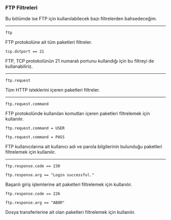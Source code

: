 ### FTP Filtreleri
Bu bölümde ise FTP için kullanılabilecek bazı filtrelerden bahsedeceğim.

------------
`ftp`

FTP protokolüne ait tüm paketleri filtreler. 

`tcp.dstport == 21`

FTP, TCP protokolünün 21 numaralı portunu kullandığı için bu filtreyi de kullanabiliriz.

------------

`ftp.request`

Tüm HTTP isteklerini içeren paketleri filtreler.

------------

`ftp.request.command`

FTP protokolünde kullanılan komutları içeren paketleri filtrelemek için kullanılır.

`ftp.request.command = USER`

`ftp.request.command = PASS`

FTP kullanıcılarına ait kullanıcı adı ve parola bilgilerinin bulunduğu paketleri filtrelemek için kullanılır.

------------

`ftp.response.code == 230`

`ftp.response.arg == "Login successful."`

Başarılı giriş işlemlerine ait paketleri filtrelemek için kullanılır.

`ftp.response.code == 226`

`ftp.response.arg == "ABOR"`

Dosya transferlerine ait olan paketleri filtrelemek için kullanılır.
